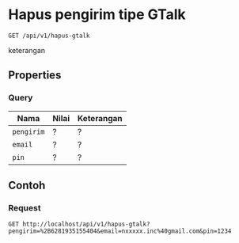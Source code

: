 # Hapus pengirim tipe GTalk
```http
GET /api/v1/hapus-gtalk
```
keterangan
## Properties
### Query
Nama  | Nilai | Keterangan
--- | --- | ---
<code>pengirim</code> | ? | ?
<code>email</code> | ? | ?
<code>pin</code> | ? | ?

## Contoh

### Request
```http
GET http://localhost/api/v1/hapus-gtalk?pengirim=%2B6281935155404&email=nxxxxx.inc%40gmail.com&pin=1234
```
